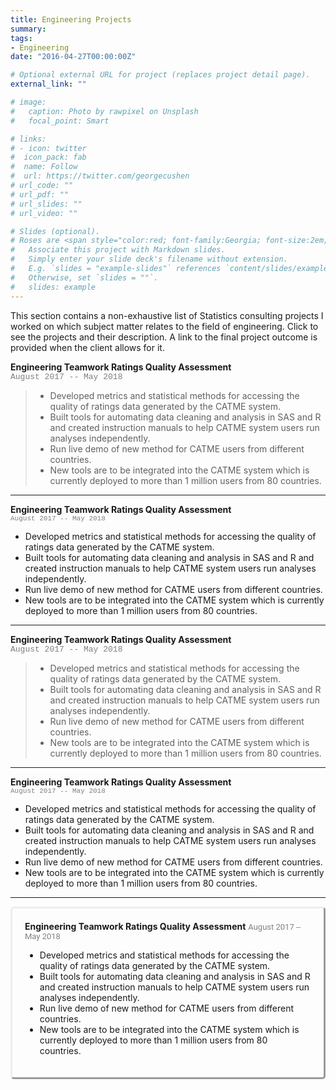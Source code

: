 ```yaml
---
title: Engineering Projects
summary:     
tags:  
- Engineering  
date: "2016-04-27T00:00:00Z"

# Optional external URL for project (replaces project detail page).
external_link: ""

# image:
#   caption: Photo by rawpixel on Unsplash
#   focal_point: Smart

# links:
# - icon: twitter
#  icon_pack: fab
#  name: Follow
#  url: https://twitter.com/georgecushen
# url_code: ""
# url_pdf: ""
# url_slides: ""
# url_video: ""

# Slides (optional).
# Roses are <span style="color:red; font-family:Georgia; font-size:2em;">red.</span>
#   Associate this project with Markdown slides.
#   Simply enter your slide deck's filename without extension.
#   E.g. `slides = "example-slides"` references `content/slides/example-slides.md`.
#   Otherwise, set `slides = ""`.
#   slides: example
---
```

This section contains a non-exhaustive list of Statistics consulting projects I worked on which subject matter relates to the field of engineering. Click to see the projects and their description. A link to the final project outcome is provided when the client allows for it.

 **Engineering Teamwork Ratings Quality Assessment**  
 <span style="color:grey; font-family:courier; font-size:13px;">August 2017 -- May 2018</span>  
> * Developed metrics and statistical methods for accessing the quality of ratings data generated by the
> CATME system.  
> * Built tools for automating data cleaning and analysis in SAS and R and created instruction manuals to help
> CATME system users run analyses independently.  
> * Run live demo of new method for CATME users from different countries.  
> * New tools are to be integrated into the CATME system which is currently deployed to more than 1 million
> users from 80 countries.  
* * * 
**Engineering Teamwork Ratings Quality Assessment**  
<span style="color:grey; font-family:courier; font-size:11px;">August 2017 -- May 2018</span>  
* Developed metrics and statistical methods for accessing the quality of ratings data generated by the
CATME system.  
* Built tools for automating data cleaning and analysis in SAS and R and created instruction manuals to help
CATME system users run analyses independently.  
* Run live demo of new method for CATME users from different countries.  
* New tools are to be integrated into the CATME system which is currently deployed to more than 1 million
users from 80 countries.  
* * * 
 **Engineering Teamwork Ratings Quality Assessment**  
 <span style="color:grey; font-family:courier; font-size:13px;">August 2017 -- May 2018</span>  
> * Developed metrics and statistical methods for accessing the quality of ratings data generated by the
> CATME system.  
> * Built tools for automating data cleaning and analysis in SAS and R and created instruction manuals to help
> CATME system users run analyses independently.  
> * Run live demo of new method for CATME users from different countries.  
> * New tools are to be integrated into the CATME system which is currently deployed to more than 1 million
> users from 80 countries.  
* * * 
**Engineering Teamwork Ratings Quality Assessment**  
<span style="color:grey; font-family:courier; font-size:11px;">August 2017 -- May 2018</span>  
* Developed metrics and statistical methods for accessing the quality of ratings data generated by the
CATME system.  
* Built tools for automating data cleaning and analysis in SAS and R and created instruction manuals to help
CATME system users run analyses independently.  
* Run live demo of new method for CATME users from different countries.  
* New tools are to be integrated into the CATME system which is currently deployed to more than 1 million
users from 80 countries.  
* * *  
<!DOCTYPE html>
<html lang="en">
  <head>
  <style>
      /* The . with the boxed represents that it is a class */
      .boxed {
        border-style: outset;  
        border-radius: 5px;
        padding: 20px 20px 20px 20px;
      }
  </style>
  </head>
  <body>
    <div class="boxed">
      <span style="font-weight: bold;">Engineering Teamwork Ratings Quality Assessment</span>  
      <span style="color:grey; font-family:roboto; font-size:13px;">August 2017 -- May 2018</span>  
      <ul>
      <li>Developed metrics and statistical methods for accessing the quality of ratings data generated by the CATME system.</li>   
      <li>Built tools for automating data cleaning and analysis in SAS and R and created instruction manuals to help CATME system users run analyses independently.</li>   
      <li> Run live demo of new method for CATME users from different countries.</li>   
      <li> New tools are to be integrated into the CATME system which is currently deployed to more than 1 million users from 80 countries.</li>  
      </ul>
    </div>
  </body>
</html>  
